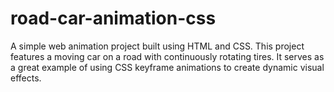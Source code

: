 # road-car-animation-css
A simple web animation project built using HTML and CSS. This project features a moving car on a road with continuously rotating tires. It serves as a great example of using CSS keyframe animations to create dynamic visual effects.
